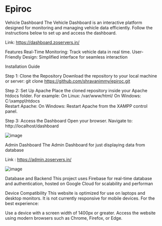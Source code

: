 # Epiroc

Vehicle Dashboard
The Vehicle Dashboard is an interactive platform designed for monitoring and managing vehicle data efficiently. Follow the instructions below to set up and access the dashboard.


Link: https://dashboard.zoservers.in/

Features
Real-Time Monitoring: Track vehicle data in real time.
User-Friendly Design: Simplified interface for seamless interaction

Installation Guide

Step 1: Clone the Repository
Download the repository to your local machine or server:
git clone https://github.com/shravanimmy/epiroc.git

Step 2: Set Up Apache
Place the cloned repository inside your Apache htdocs folder. For example:
On Linux: /var/www/html/
On Windows: C:\xampp\htdocs\
Restart Apache:
On Windows: Restart Apache from the XAMPP control panel.

Step 3: Access the Dashboard
Open your browser.
Navigate to:
http://localhost/dashboard

![image](https://github.com/user-attachments/assets/3e52328e-2645-43db-b960-f2447eef7756)


Admin Dashboard 
The Admin Dashboard  for just displaying data from database

Link : https://admin.zoservers.in/

![image](https://github.com/user-attachments/assets/b137039d-d16c-42df-aa51-c9781a25eaa4)

Database and Backend
This project uses Firebase for real-time database and authentication, hosted on Google Cloud for scalability and performan

Device Compatibility
This website is optimized for use on laptops and desktop monitors. It is not currently responsive for mobile devices. For the best experience:

Use a device with a screen width of 1400px or greater.
Access the website using modern browsers such as Chrome, Firefox, or Edge.
